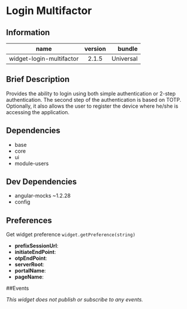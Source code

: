 # Login Multifactor

## Information

| name                  | version           | bundle           |
| ----------------------|:-----------------:| ----------------:|
| widget-login-multifactor    | 2.1.5 			| Universal        |

## Brief Description
Provides the ability to login using both simple authentication or 2-step authentication. The second step of the authentication is based on TOTP. Optionally, it also allows the user to register the device where he/she is accessing the application.

## Dependencies

* base
* core
* ui
* module-users

## Dev Dependencies

* angular-mocks ~1.2.28
* config

## Preferences

Get widget preference `widget.getPreference(string)`


* **prefixSessionUrl**: 
* **initiateEndPoint**:
* **otpEndPoint**:
* **serverRoot**:
* **portalName**:
* **pageName**:
   

##Events

_This widget does not publish or subscribe to any events._
